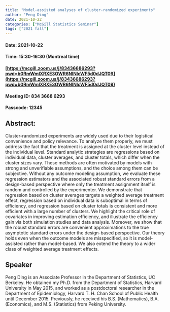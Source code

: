 ```yaml
---
title: "Model-assisted analyses of cluster-randomized experiments"
author: "Peng Ding"
date: 2021-10-22
categories: ["McGill Statistics Seminar"]
tags: ["2021 fall"]
---
```


#### Date: 2021-10-22
#### Time: 15:30-16:30 (Montreal time)

#### [https://mcgill.zoom.us/j/83436686293?pwd=b0RmWmlXRXE3OWR6NlNIcWF5d0dJQT09](https://mcgill.zoom.us/j/83436686293?pwd=b0RmWmlXRXE3OWR6NlNIcWF5d0dJQT09)
#### Meeting ID: 834 3668 6293
#### Passcode: 12345



## Abstract:

Cluster-randomized experiments are widely used due to their logistical convenience and policy relevance. To analyze them properly, we must address the fact that the treatment is assigned at the cluster level instead of the individual level. Standard analytic strategies are regressions based on individual data, cluster averages, and cluster totals, which differ when the cluster sizes vary. These methods are often motivated by models with strong and unverifiable assumptions, and the choice among them can be subjective. Without any outcome modeling assumption, we evaluate these regression estimators and the associated robust standard errors from a design-based perspective where only the treatment assignment itself is random and controlled by the experimenter. We demonstrate that regression based on cluster averages targets a weighted average treatment effect, regression based on individual data is suboptimal in terms of efficiency, and regression based on cluster totals is consistent and more efficient with a large number of clusters. We highlight the critical role of covariates in improving estimation efficiency, and illustrate the efficiency gain via both simulation studies and data analysis. Moreover, we show that the robust standard errors are convenient approximations to the true asymptotic standard errors under the design-based perspective. Our theory holds even when the outcome models are misspecified, so it is model-assisted rather than model-based. We also extend the theory to a wider class of weighted average treatment effects.

## Speaker

Peng Ding is an Associate Professor in the Department of Statistics, UC Berkeley. He obtained my Ph.D. from the Department of Statistics, Harvard University in May 2015, and worked as a postdoctoral researcher in the Department of Epidemiology, Harvard T. H. Chan School of Public Health until December 2015. Previously, he received his B.S. (Mathematics), B.A. (Economics), and M.S. (Statistics) from Peking University.